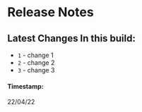 # Release Notes

## Latest Changes In this build:
* `1` - change 1
* `2` - change 2
* `3` - change 3

#### Timestamp:
22/04/22
